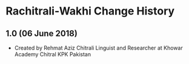 Rachitrali-Wakhi Change History
===============================

1.0 (06 June 2018)
-----------------

* Created by Rehmat Aziz Chitrali Linguist and Researcher at Khowar Academy Chitral KPK Pakistan

